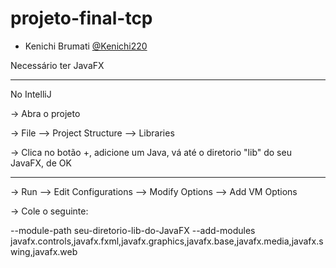 # projeto-final-tcp

- Kenichi Brumati [@Kenichi220](https://github.com/Kenichi220)

Necessário ter JavaFX
 
----------------------------------------------------------------------------------------- 

No IntelliJ

  -> Abra o projeto
  
  -> File --> Project Structure --> Libraries
  
  -> Clica no botão +, adicione um Java, vá até o diretorio "lib" do seu JavaFX, de OK
  
-----------------------------------------------------------------------------------------

  -> Run --> Edit Configurations --> Modify Options --> Add VM Options
  
  -> Cole o seguinte: 

--module-path seu-diretorio-lib-do-JavaFX --add-modules javafx.controls,javafx.fxml,javafx.graphics,javafx.base,javafx.media,javafx.swing,javafx.web 
